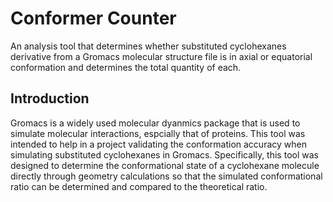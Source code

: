 # Conformer Counter
An analysis tool that determines whether substituted cyclohexanes derivative from a Gromacs molecular structure file is in axial or equatorial conformation and determines the total quantity of each.

## Introduction
Gromacs is a widely used molecular dyanmics package that is used to simulate molecular interactions, espcially that of proteins. This tool was intended to help in a project validating the conformation accuracy when simulating substituted cyclohexanes in Gromacs. Specifically, this tool was designed to determine the conformational state of a cyclohexane molecule directly through geometry calculations so that the simulated conformational ratio can be determined and compared to the theoretical ratio.

